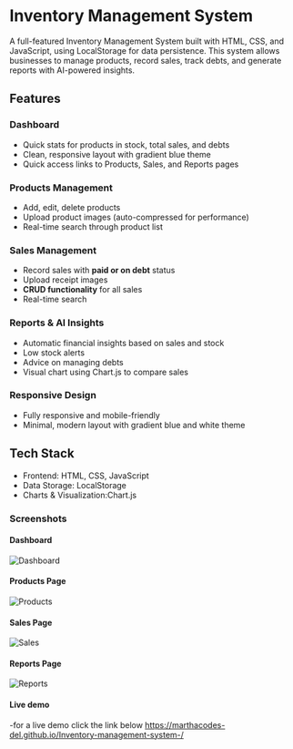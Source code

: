 #  Inventory Management System

A full-featured Inventory Management System built with HTML, CSS, and JavaScript, using LocalStorage for data persistence. This system allows businesses to manage products, record sales, track debts, and generate reports with AI-powered insights.

##  Features

### Dashboard
- Quick stats for products in stock, total sales, and debts
- Clean, responsive layout with gradient blue theme
- Quick access links to Products, Sales, and Reports pages

### Products Management
- Add, edit, delete products
- Upload product images (auto-compressed for performance)
- Real-time search through product list

### Sales Management
- Record sales with **paid or on debt** status
- Upload receipt images
- **CRUD functionality** for all sales
- Real-time search

### Reports & AI Insights
- Automatic financial insights based on sales and stock
- Low stock alerts
- Advice on managing debts
- Visual chart using Chart.js to compare sales

### Responsive Design
- Fully responsive and mobile-friendly
- Minimal, modern layout with gradient blue and white theme


## Tech Stack
- Frontend: HTML, CSS, JavaScript  
- Data Storage: LocalStorage  
- Charts & Visualization:Chart.js
### Screenshots

#### Dashboard
![Dashboard](dashboard.png)

#### Products Page
![Products](products.png)

#### Sales Page
![Sales](sales.png)

#### Reports Page
![Reports](report.png)
#### Live demo
-for a live demo click the link below 
https://marthacodes-del.github.io/Inventory-management-system-/
